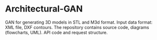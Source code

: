 # Architectural-GAN
GAN for generating 3D models in STL and M3d format. Input data format: XML file, DXF contours.  The repository contains source code, diagrams (flowcharts, UML). API code and request structure.
